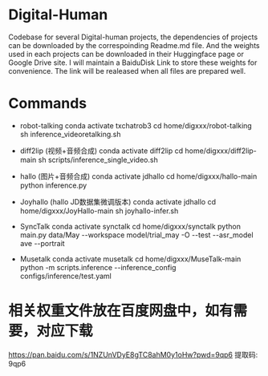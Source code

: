 # Digital-Human
Codebase for several Digital-human projects, the dependencies of projects can be downloaded by the correspoinding Readme.md file. And the weights used in each projects can be downloaded in their Huggingface page or Google Drive site. I will maintain a BaiduDisk Link to store these weights for convenience. The link will be realeased when all files are prepared well. 

# Commands
- robot-talking
conda activate txchatrob3
cd home/digxxx/robot-talking
sh inference_videoretalking.sh

- diff2lip (视频+音频合成)
conda activate diff2lip
cd home/digxxx/diff2lip-main
sh scripts/inference_single_video.sh

- hallo (图片+音频合成)
conda activate jdhallo
cd home/digxxx/hallo-main
python inference.py

- Joyhallo (hallo JD数据集微调版本)
conda activate jdhallo
cd home/digxxx/JoyHallo-main
sh joyhallo-infer.sh

- SyncTalk
conda activate synctalk
cd home/digxxx/synctalk
python main.py data/May --workspace model/trial_may -O --test --asr_model ave --portrait

- Musetalk
conda activate musetalk
cd home/digxxx/MuseTalk-main
python -m scripts.inference --inference_config configs/inference/test.yaml 

# 相关权重文件放在百度网盘中，如有需要，对应下载
https://pan.baidu.com/s/1NZUnVDyE8gTC8ahM0y1oHw?pwd=9qp6 提取码: 9qp6 
